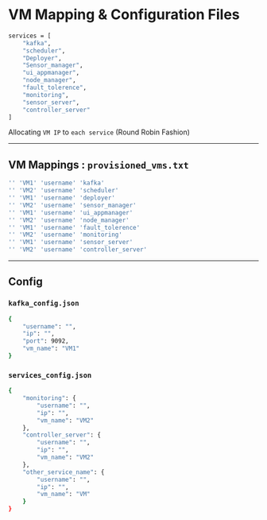 # VM Mapping & Configuration Files

```bash
services = [
	"kafka", 
	"scheduler", 
	"Deployer", 
	"Sensor_manager", 
	"ui_appmanager", 
	"node_manager",
	"fault_tolerence",
	"monitoring",
	"sensor_server",
	"controller_server"
]
```

Allocating `VM IP` to `each service`  (Round Robin Fashion) 

---

## VM Mappings : `provisioned_vms.txt`

```bash
'' 'VM1' 'username' 'kafka'
'' 'VM2' 'username' 'scheduler'
'' 'VM1' 'username' 'deployer'
'' 'VM2' 'username' 'sensor_manager'
'' 'VM1' 'username' 'ui_appmanager'
'' 'VM2' 'username' 'node_manager'
'' 'VM1' 'username' 'fault_tolerence'
'' 'VM2' 'username' 'monitoring'
'' 'VM1' 'username' 'sensor_server'
'' 'VM2' 'username' 'controller_server'
```

---

## Config

### `kafka_config.json`

```bash
{
    "username": "", 
    "ip": "", 
    "port": 9092, 
    "vm_name": "VM1"
}
```

### `services_config.json`

```bash
{
    "monitoring": {
        "username": "", 
        "ip": "", 
        "vm_name": "VM2"
    }, 
    "controller_server": {
        "username": "", 
        "ip": "", 
        "vm_name": "VM2"
    }, 
    "other_service_name": {
        "username": "", 
        "ip": "", 
        "vm_name": "VM"
    }
}
```